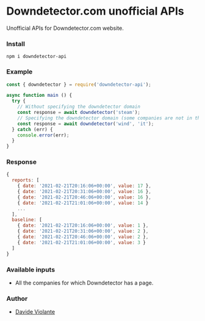 # Downdetector.com unofficial APIs
Unofficial APIs for Downdetector.com website.

### Install
`npm i downdetector-api`

### Example
```js
const { downdetector } = require('downdetector-api');

async function main () {
  try {
    // Without specifying the downdetector domain
    const response = await downdetector('steam');
    // Specifying the downdetector domain (some companies are not in the .com domain)
    const response = await downdetector('wind', 'it');
  } catch (err) {
    console.error(err);
  }
}
```

### Response
```js
{
  reports: [
    { date: '2021-02-21T20:16:06+00:00', value: 17 },
    { date: '2021-02-21T20:31:06+00:00', value: 16 },
    { date: '2021-02-21T20:46:06+00:00', value: 16 },
    { date: '2021-02-21T21:01:06+00:00', value: 14 }
    ...
  ],
  baseline: [
    { date: '2021-02-21T20:16:06+00:00', value: 1 },
    { date: '2021-02-21T20:31:06+00:00', value: 2 },
    { date: '2021-02-21T20:46:06+00:00', value: 2 },
    { date: '2021-02-21T21:01:06+00:00', value: 3 }
  ]
}
```

### Available inputs
- All the companies for which Downdetector has a page. 

### Author
- [Davide Violante](https://github.com/DavideViolante/)

